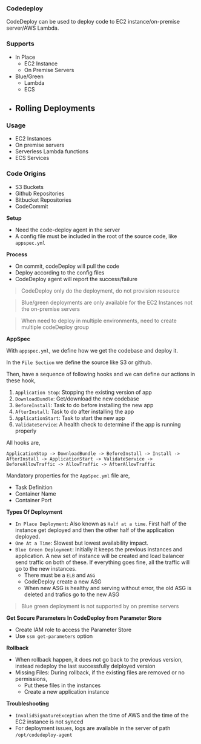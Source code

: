 ### Codedeploy

CodeDeploy can be used to deploy code to EC2 instance/on-premise server/AWS Lambda.

### Supports

- In Place
  - EC2 Instance
  - On Premise Servers
- Blue/Green
  - Lambda
  - ECS
- Rolling Deployments
  - 

### Usage

- EC2 Instances
- On premise servers
- Serverless Lambda functions
- ECS Services

### Code Origins

- S3 Buckets
- Github Repositories
- Bitbucket Repositories
- CodeCommit

**Setup**

- Need the code-deploy agent in the server
- A config file must be included in the root of the source code, like `appspec.yml`

**Process**

- On commit, codeDeploy will pull the code
- Deploy according to the config files
- CodeDeploy agent will report the success/failure

> CodeDeploy only do the deployment, do not provision resource

> Blue/green deployments are only available for the EC2 Instances not the on-premise servers

> When need to deploy in multiple environments, need to create multiple codeDeploy group

**AppSpec**

With `appspec.yml`, we define how we get the codebase and deploy it.

In the `File Section` we define the source like S3 or github.

Then, have a sequence of following hooks and we can define our actions in these hook,

1. `Application Stop`: Stopping the existing version of app
2. `DownloadBundle`: Get/download the new codebase
3. `BeforeInstall`: Task to do before installing the new app
4. `AfterInstall`: Task to do after installing the app
5. `ApplicationStart`: Task to start the new app
6. `ValidateService`: A health check to determine if the app is running properly

All hooks are,

`ApplicationStop -> DownloadBundle -> BeforeInstall -> Install -> AfterInstall -> ApplicationStart -> ValidateService -> BeforeAllowTraffic -> AllowTraffic -> AfterAllowTraffic`

Mandatory properties for the `AppSpec.yml` file are,

- Task Definition
- Container Name
- Container Port

**Types Of Deployment**

- `In Place Deployment`: Also known as `Half at a time`. First half of the instance get deployed and then the other half of the application deployed.
- `One At a Time`: Slowest but lowest availability impact.
- `Blue Green Deployment`: Initially it keeps the previous instances and application. A new set of instance will be created and load balancer send traffic on both of these. If everything goes fine, all the traffic will go to the new instances.
  - There must be a `ELB` and `ASG`
  - CodeDeploy create a new ASG
  - When new ASG is healthy and serving without error, the old ASG is deleted and trafics go to the new ASG

> Blue green deployment is not supported by on premise servers

**Get Secure Parameters In CodeDeploy from Parameter Store**

- Create IAM role to access the Parameter Store
- Use `ssm get-parameters` option

**Rollback**

- When rollback happen, it does not go back to the previous version, instead redeploy the last successfully delployed version
- Missing Files: During rollback, if the existing files are removed or no permissions,
  - Put these files in the instances
  - Create a new application instance

**Troubleshooting**

- `InvalidSignatureException` when the time of AWS and the time of the EC2 instance is not synced
- For deployment issues, logs are available in the server of path `/opt/codedeploy-agent`
